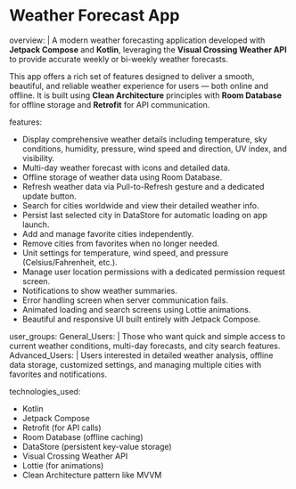 # Weather Forecast App

overview: |
  A modern weather forecasting application developed with **Jetpack Compose** and **Kotlin**, leveraging the **Visual Crossing Weather API** to provide accurate weekly or bi-weekly weather forecasts.

  This app offers a rich set of features designed to deliver a smooth, beautiful, and reliable weather experience for users — both online and offline. It is built using **Clean Architecture** principles with **Room Database** for offline storage and **Retrofit** for API communication.

features:
  - Display comprehensive weather details including temperature, sky conditions, humidity, pressure, wind speed and direction, UV index, and visibility.
  - Multi-day weather forecast with icons and detailed data.
  - Offline storage of weather data using Room Database.
  - Refresh weather data via Pull-to-Refresh gesture and a dedicated update button.
  - Search for cities worldwide and view their detailed weather info.
  - Persist last selected city in DataStore for automatic loading on app launch.
  - Add and manage favorite cities independently.
  - Remove cities from favorites when no longer needed.
  - Unit settings for temperature, wind speed, and pressure (Celsius/Fahrenheit, etc.).
  - Manage user location permissions with a dedicated permission request screen.
  - Notifications to show weather summaries.
  - Error handling screen when server communication fails.
  - Animated loading and search screens using Lottie animations.
  - Beautiful and responsive UI built entirely with Jetpack Compose.

user_groups:
  General_Users: |
    Those who want quick and simple access to current weather conditions, multi-day forecasts, and city search features.
  Advanced_Users: |
    Users interested in detailed weather analysis, offline data storage, customized settings, and managing multiple cities with favorites and notifications.

technologies_used:
  - Kotlin
  - Jetpack Compose
  - Retrofit (for API calls)
  - Room Database (offline caching)
  - DataStore (persistent key-value storage)
  - Visual Crossing Weather API
  - Lottie (for animations)
  - Clean Architecture pattern like MVVM
